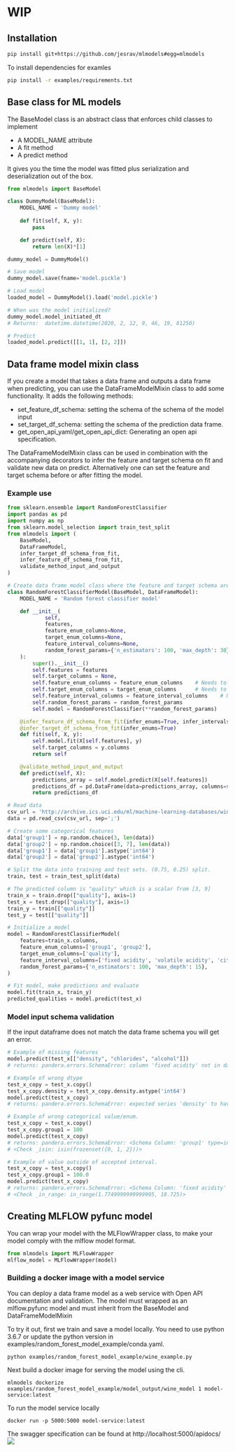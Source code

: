 # WIP

## Installation
```bash
pip install git+https://github.com/jesrav/mlmodels#egg=mlmodels
```
To install dependencies for examles
```bash
pip install -r examples/requirements.txt
```
## Base class for ML models
The BaseModel class is an abstract class that enforces child classes to implement
- A MODEL_NAME attribute
- A fit method
- A predict method

It gives you the time the model was fitted plus serialization and deserialization out of the box.

```python
from mlmodels import BaseModel

class DummyModel(BaseModel):
    MODEL_NAME = 'Dummy model'
    
    def fit(self, X, y):
        pass

    def predict(self, X):
        return len(X)*[1]

dummy_model = DummyModel()

# Save model
dummy_model.save(fname='model.pickle')

# Load model
loaded_model = DummyModel().load('model.pickle')

# When was the model initialized?
dummy_model.model_initiated_dt
# Returns:  datetime.datetime(2020, 2, 12, 9, 46, 19, 81250)

# Predict
loaded_model.predict([[1, 1], [2, 2]])
```
## Data frame model mixin class
If you create a model that takes a data frame and outputs a data frame when predicting, you can use the DataFrameModelMixin class to add some functionality.
It adds the following methods: 
- set_feature_df_schema: setting the schema of the schema of the model input 
- set_target_df_schema: setting the schema of the prediction data frame.
- get_open_api_yaml/get_open_api_dict: Generating an open api specification.

The DataFrameModelMixin class can be used in combination with the accompanying decorators to infer the feature and target schema on fit and validate new data on predict.
Alternatively one can set the feature and target schema before or after fitting the model.

### Example use
```python
from sklearn.ensemble import RandomForestClassifier
import pandas as pd
import numpy as np
from sklearn.model_selection import train_test_split
from mlmodels import (
    BaseModel,
    DataFrameModel,
    infer_target_df_schema_from_fit,
    infer_feature_df_schema_from_fit,
    validate_method_input_and_output
)

# Create data frame model class where the feature and target schema are infered when the model is fitted.
class RandomForestClassifierModel(BaseModel, DataFrameModel):
    MODEL_NAME = 'Random forest classifier model'

    def __init__(
            self,
            features,
            feature_enum_columns=None,
            target_enum_columns=None,
            feature_interval_columns=None,
            random_forest_params={'n_estimators': 100, 'max_depth': 30},
    ):
        super().__init__()
        self.features = features
        self.target_columns = None,
        self.feature_enum_columns = feature_enum_columns    # Needs to be set to infer enums for ceartain features.
        self.target_enum_columns = target_enum_columns      # Needs to be set to infer enums for certain of the target columns.
        self.feature_interval_columns = feature_interval_columns    # Needs to be set to infer the range/interval of accepted values for certain continous features. 
        self.random_forest_params = random_forest_params
        self.model = RandomForestClassifier(**random_forest_params)

    @infer_feature_df_schema_from_fit(infer_enums=True, infer_intervals=True, interval_buffer_percent=25)
    @infer_target_df_schema_from_fit(infer_enums=True)
    def fit(self, X, y):
        self.model.fit(X[self.features], y)
        self.target_columns = y.columns
        return self

    @validate_method_input_and_output
    def predict(self, X):
        predictions_array = self.model.predict(X[self.features])
        predictions_df = pd.DataFrame(data=predictions_array, columns=self.target_columns)
        return predictions_df

# Read data
csv_url = 'http://archive.ics.uci.edu/ml/machine-learning-databases/wine-quality/winequality-red.csv'
data = pd.read_csv(csv_url, sep=';')

# Create some categorical features
data['group1'] = np.random.choice(3, len(data))
data['group2'] = np.random.choice([3, 7], len(data))
data['group1'] = data['group1'].astype('int64')
data['group2'] = data['group2'].astype('int64')

# Split the data into training and test sets. (0.75, 0.25) split.
train, test = train_test_split(data)

# The predicted column is "quality" which is a scalar from [3, 9]
train_x = train.drop(["quality"], axis=1)
test_x = test.drop(["quality"], axis=1)
train_y = train[["quality"]]
test_y = test[["quality"]]

# Initialize a model
model = RandomForestClassifierModel(
    features=train_x.columns,
    feature_enum_columns=['group1', 'group2'],
    target_enum_columns=['quality'],
    feature_interval_columns=['fixed acidity', 'volatile acidity', 'citric acid'],
    random_forest_params={'n_estimators': 100, 'max_depth': 15},
)

# Fit model, make predictions and evaluate
model.fit(train_x, train_y)
predicted_qualities = model.predict(test_x)
```
### Model input schema validation
If the input dataframe does not match the data frame schema you will get an error.
```python
# Example of missing features
model.predict(test_x[["density", "chlorides", "alcohol"]])
# returns: pandera.errors.SchemaError: column 'fixed acidity' not in dataframe

# Example of wrong dtype
test_x_copy = test_x.copy()
test_x_copy.density = test_x_copy.density.astype('int64')
model.predict(test_x_copy)
# returns: pandera.errors.SchemaError: expected series 'density' to have type float64, got int64

# Example of wrong categorical value/enum.
test_x_copy = test_x.copy()
test_x_copy.group1 = 100
model.predict(test_x_copy)
# returns: pandera.errors.SchemaError: <Schema Column: 'group1' type=int64> failed element-wise validator 0:
# <Check _isin: isin(frozenset({0, 1, 2}))>

# Example of value outside of accepted interval.
test_x_copy = test_x.copy()
test_x_copy.group1 = 100.0
model.predict(test_x_copy)
# returns: pandera.errors.SchemaError: <Schema Column: 'fixed acidity' type=float64> failed element-wise validator 0:
# <Check _in_range: in_range(1.7749999999999995, 18.725)>
```

## Creating MLFLOW pyfunc model
You can wrap your model with the MLFlowWrapper class, to make your model comply with the mlflow model format.
```python
from mlmodels import MLFlowWrapper
mlflow_model = MLFlowWrapper(model)
```

### Building a docker image with a model service
You can deploy a data frame model as a web service with Open API documentation and validation.
The model must wrapped as an mlflow.pyfunc model and must inherit from the BaseModel and DataFrameModelMixin

To try it out, first we train and save a model locally. You need to use python 3.6.7 or update the python version in examples/random_forest_model_example/conda.yaml.
```console
python examples/random_forest_model_example/wine_example.py
```
Next build a docker image for serving the model using the cli. 
```console
mlmodels dockerize examples/random_forest_model_example/model_output/wine_model 1 model-service:latest
```
To run the model service locally
```console
docker run -p 5000:5000 model-service:latest
```
The swagger specification can be found at http://localhost:5000/apidocs/
![](docs/swagger_screenshot.jpg)